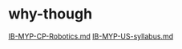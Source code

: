 # why-though
[IB-MYP-CP-Robotics.md](https://github.com/Diegordo/why-though/blob/master/README.md)
[IB-MYP-US-syllabus.md](https://github.com/Diegordo/why-though/blob/master/IB-MYP-US-syllabus.md)
